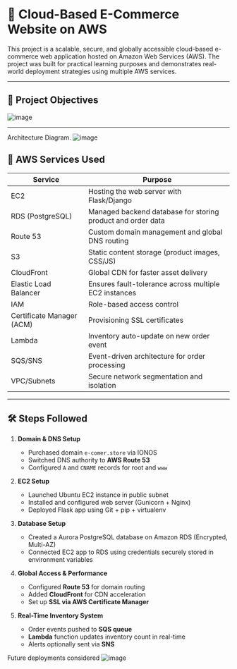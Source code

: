 # 🛒 Cloud-Based E-Commerce Website on AWS

This project is a scalable, secure, and globally accessible cloud-based e-commerce web application hosted on Amazon Web Services (AWS). The project was built for practical learning purposes and demonstrates real-world deployment strategies using multiple AWS services.

---

## 📌 Project Objectives
![image](https://github.com/user-attachments/assets/e8dc081c-3533-401c-92ec-4ff4e32f48e9)

---
Architecture Diagram.
![image](https://github.com/user-attachments/assets/fb682d1a-84b2-4014-9857-cb53fcf52d7b)


## 🧰 AWS Services Used

| Service          | Purpose |
|------------------|---------|
| EC2              | Hosting the web server with Flask/Django |
| RDS (PostgreSQL) | Managed backend database for storing product and order data |
| Route 53         | Custom domain management and global DNS routing |
| S3               | Static content storage (product images, CSS/JS) |
| CloudFront       | Global CDN for faster asset delivery |
| Elastic Load Balancer | Ensures fault-tolerance across multiple EC2 instances |
| IAM              | Role-based access control |
| Certificate Manager (ACM) | Provisioning SSL certificates |
| Lambda           | Inventory auto-update on new order event |
| SQS/SNS          | Event-driven architecture for order processing |
| VPC/Subnets      | Secure network segmentation and isolation |

---

## 🛠️ Steps Followed

1. **Domain & DNS Setup**
   - Purchased domain `e-comer.store` via IONOS
   - Switched DNS authority to **AWS Route 53**
   - Configured `A` and `CNAME` records for root and `www`

2. **EC2 Setup**
   - Launched Ubuntu EC2 instance in public subnet
   - Installed and configured web server (Gunicorn + Nginx)
   - Deployed Flask app using Git + pip + virtualenv

3. **Database Setup**
   - Created a Aurora PostgreSQL database on Amazon RDS (Encrypted, Multi-AZ)
   - Connected EC2 app to RDS using credentials securely stored in environment variables

4. **Global Access & Performance**
   - Configured **Route 53** for domain routing
   - Added **CloudFront** for CDN acceleration
   - Set up **SSL via AWS Certificate Manager**

5. **Real-Time Inventory System**
   - Order events pushed to **SQS queue**
   - **Lambda** function updates inventory count in real-time
   - Alerts optionally sent via **SNS**

Future deployments considered ![image](https://github.com/user-attachments/assets/2a2f701c-71c6-4475-bb9c-14dd063f80e8)

